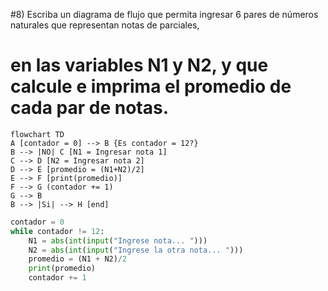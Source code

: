 #8) Escriba un diagrama de flujo que permita ingresar 6 pares de números naturales que representan notas de parciales,
# en las variables N1 y N2, y que calcule e imprima el promedio de cada par de notas.
```mermaid
flowchart TD
A [contador = 0] --> B {Es contador = 12?}
B --> |NO| C [N1 = Ingresar nota 1]
C --> D [N2 = Ingresar nota 2]
D --> E [promedio = (N1+N2)/2]
E --> F [print(promedio)]
F --> G (contador += 1)
G --> B
B --> |Si| --> H [end]

```

```python
contador = 0
while contador != 12:
    N1 = abs(int(input("Ingrese nota... ")))
    N2 = abs(int(input("Ingrese la otra nota... ")))
    promedio = (N1 + N2)/2
    print(promedio)
    contador += 1
```
